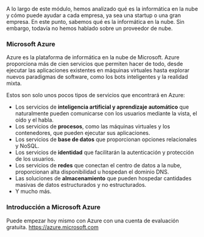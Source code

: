 A lo largo de este módulo, hemos analizado qué es la informática en la nube y cómo puede ayudar a cada empresa, ya sea una startup o una gran empresa. En este punto, sabemos qué es la informática en la nube. Sin embargo, todavía no hemos hablado sobre un proveedor de nube.

### <a name="microsoft-azure"></a>Microsoft Azure

Azure es la plataforma de informática en la nube de Microsoft. Azure proporciona más de cien servicios que permiten hacer de todo, desde ejecutar las aplicaciones existentes en máquinas virtuales hasta explorar nuevos paradigmas de software, como los bots inteligentes y la realidad mixta.

Estos son solo unos pocos tipos de servicios que encontrará en Azure:

- Los servicios de **inteligencia artificial y aprendizaje automático** que naturalmente pueden comunicarse con los usuarios mediante la vista, el oído y el habla.
- Los servicios de **procesos**, como las máquinas virtuales y los contenedores, que pueden ejecutar sus aplicaciones.
- Los servicios de **base de datos** que proporcionan opciones relacionales y NoSQL.
- Los servicios de **identidad** que facilitarán la autenticación y protección de los usuarios.
- Los servicios de **redes** que conectan el centro de datos a la nube, proporcionan alta disponibilidad u hospedan el dominio DNS.
- Las soluciones de **almacenamiento** que pueden hospedar cantidades masivas de datos estructurados y no estructurados.
- Y mucho más.

### <a name="get-started-with-microsoft-azure"></a>Introducción a Microsoft Azure

Puede empezar hoy mismo con Azure con una cuenta de evaluación gratuita.
https://azure.microsoft.com
